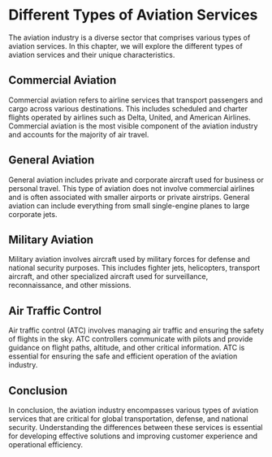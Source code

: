 Different Types of Aviation Services
============================================================================

The aviation industry is a diverse sector that comprises various types of aviation services. In this chapter, we will explore the different types of aviation services and their unique characteristics.

Commercial Aviation
-------------------

Commercial aviation refers to airline services that transport passengers and cargo across various destinations. This includes scheduled and charter flights operated by airlines such as Delta, United, and American Airlines. Commercial aviation is the most visible component of the aviation industry and accounts for the majority of air travel.

General Aviation
----------------

General aviation includes private and corporate aircraft used for business or personal travel. This type of aviation does not involve commercial airlines and is often associated with smaller airports or private airstrips. General aviation can include everything from small single-engine planes to large corporate jets.

Military Aviation
-----------------

Military aviation involves aircraft used by military forces for defense and national security purposes. This includes fighter jets, helicopters, transport aircraft, and other specialized aircraft used for surveillance, reconnaissance, and other missions.

Air Traffic Control
-------------------

Air traffic control (ATC) involves managing air traffic and ensuring the safety of flights in the sky. ATC controllers communicate with pilots and provide guidance on flight paths, altitude, and other critical information. ATC is essential for ensuring the safe and efficient operation of the aviation industry.

Conclusion
----------

In conclusion, the aviation industry encompasses various types of aviation services that are critical for global transportation, defense, and national security. Understanding the differences between these services is essential for developing effective solutions and improving customer experience and operational efficiency.
